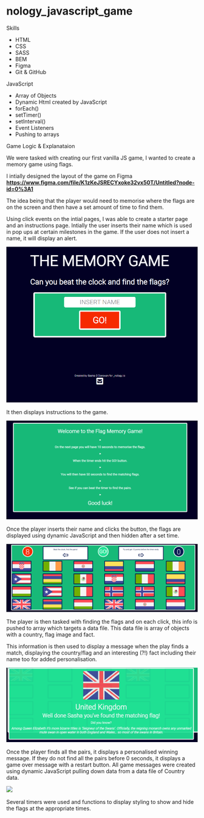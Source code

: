 # nology_javascript_game

Skills

<ul>
<li>HTML</li>
<li>CSS</li>
<li>SASS</li>
<li>BEM</li>
<li>Figma</li>
<li>Git & GitHub</li>
</ul>

JavaScript

<ul>
<li>Array of Objects</li>
<li>Dynamic Html created by JavaScript</li>
<li>forEach()</li>
<li>setTimer()</li>
<li>setInterval()</li>
<li>Event Listeners</li>
<li>Pushing to arrays</li>
</ul>

Game Logic & Explanataion

We were tasked with creating our first vanilla JS game, I wanted to create a memory game using flags.

I intially designed the layout of the game on Figma **https://www.figma.com/file/K1zKeJSRECYxoke32vx50T/Untitled?node-id=0%3A1**

The idea being that the player would need to memorise where the flags are on the screen and then have a set amount of time to find them.

Using click events on the intial pages, I was able to create a starter page and an instructions page.
Intially the user inserts their name which is used in pop ups at certain milestones in the game. 
If the user does not insert a name, it will display an alert. 

<img src="./intro-page.png">

It then displays instructions to the game.

<img src="./intro-instructions.png">

Once the player inserts their name and clicks the button, the flags are displayed using dynamic JavaScript and then hidden after a set time.


<img src="./flag_display_timer.png">


The player is then tasked with finding the flags and on each click, this info is pushed to array which targets a data file. This data file is array of objects with a country, flag image and fact.

This information is then used to display a message when the play finds a match, displaying the country/flag and an interesting (?!) fact including their name too for added personalisation.


<img src="./popup.png">


Once the player finds all the pairs, it displays a personalised winning message.
If they do not find all the pairs before 0 seconds, it displays a game over message with a restart button.
All game messages were created using dynamic JavaScript pulling down data from a data file of Country data.

<img src="./gameover">

Several timers were used and functions to display styling to show and hide the flags at the appropriate times.
